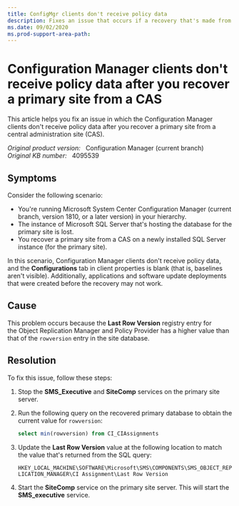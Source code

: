 ```yaml
---
title: ConfigMgr clients don't receive policy data
description: Fixes an issue that occurs if a recovery that's made from a central administration site doesn't reset session IDs in SQL Server.
ms.date: 09/02/2020
ms.prod-support-area-path: 
---
```

# Configuration Manager clients don't receive policy data after you recover a primary site from a CAS

This article helps you fix an issue in which the Configuration Manager clients don't receive policy data after you recover a primary site from a central administration site (CAS).

_Original product version:_ &nbsp; Configuration Manager (current branch)  
_Original KB number:_ &nbsp; 4095539

## Symptoms

Consider the following scenario:

- You're running Microsoft System Center Configuration Manager (current branch, version 1810, or a later version) in your hierarchy.
- The instance of Microsoft SQL Server that's hosting the database for the primary site is lost.
- You recover a primary site from a CAS on a newly installed SQL Server instance (for the primary site).

In this scenario, Configuration Manager clients don't receive policy data, and the **Configurations** tab in client properties is blank (that is, baselines aren't visible). Additionally, applications and software update deployments that were created before the recovery may not work.

## Cause

This problem occurs because the **Last Row Version** registry entry for the Object Replication Manager and Policy Provider has a higher value than that of the `rowversion` entry in the site database.

## Resolution

To fix this issue, follow these steps:

1. Stop the **SMS_Executive** and **SiteComp** services on the primary site server.
2. Run the following query on the recovered primary database to obtain the current value for `rowversion`:

    ```sql
    select min(rowversion) from CI_CIAssignments
    ```

3. Update the **Last Row Version** value at the following location to match the value that's returned from the SQL query:

    `HKEY_LOCAL_MACHINE\SOFTWARE\Microsoft\SMS\COMPONENTS\SMS_OBJECT_REPLICATION_MANAGER\CI Assignment\Last Row Version`

4. Start the **SiteComp** service on the primary site server. This will start the **SMS_executive** service.
